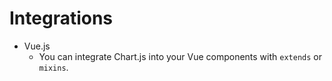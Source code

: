 # Integrations
- Vue.js
  - You can integrate Chart.js into your Vue components with `extends` or
    `mixins`.
